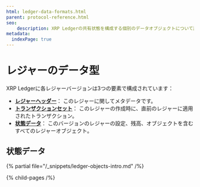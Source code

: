 ```yaml
---
html: ledger-data-formats.html
parent: protocol-reference.html
seo:
    description: XRP Ledgerの共有状態を構成する個別のデータオブジェクトについて説明します。
metadata:
  indexPage: true
---
```

# レジャーのデータ型

XRP Ledgerに各レジャーバージョンは3つの要素で構成されています：

* **[レジャーヘッダー](ledger-header.md)**： このレジャーに関してメタデータです。
* **[トランザクションセット](../transactions/index.md)**： このレジャーの作成時に、直前のレジャーに適用されたトランザクション。
* **[状態データ](ledger-entry-types/index.md)**： このバージョンのレジャーの設定、残高、オブジェクトを含むすべてのレジャーオブジェクト。


## 状態データ

{% partial file="/_snippets/ledger-objects-intro.md" /%}

{% child-pages /%}
